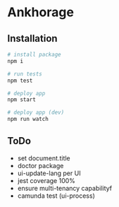 # Ankhorage

## Installation

```bash
# install package
npm i

# run tests
npm test

# deploy app
npm start

# deploy app (dev)
npm run watch
```

## ToDo

- set document.title
- doctor package
- ui-update-lang per UI
- jest coverage 100%
- ensure multi-tenancy capabilityf
- camunda test (ui-process)
